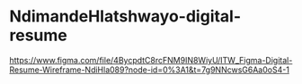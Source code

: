 # NdimandeHlatshwayo-digital-resume
https://www.figma.com/file/4BycpdtC8rcFNM9IN8WiyU/ITW_Figma-Digital-Resume-Wireframe-NdiHla089?node-id=0%3A1&t=7g9NNcwsG6Aa0oS4-1